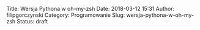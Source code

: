 Title: Wersja Pythona w oh-my-zsh
Date: 2018-03-12 15:31
Author: filipgorczynski
Category: Programowanie
Slug: wersja-pythona-w-oh-my-zsh
Status: draft


